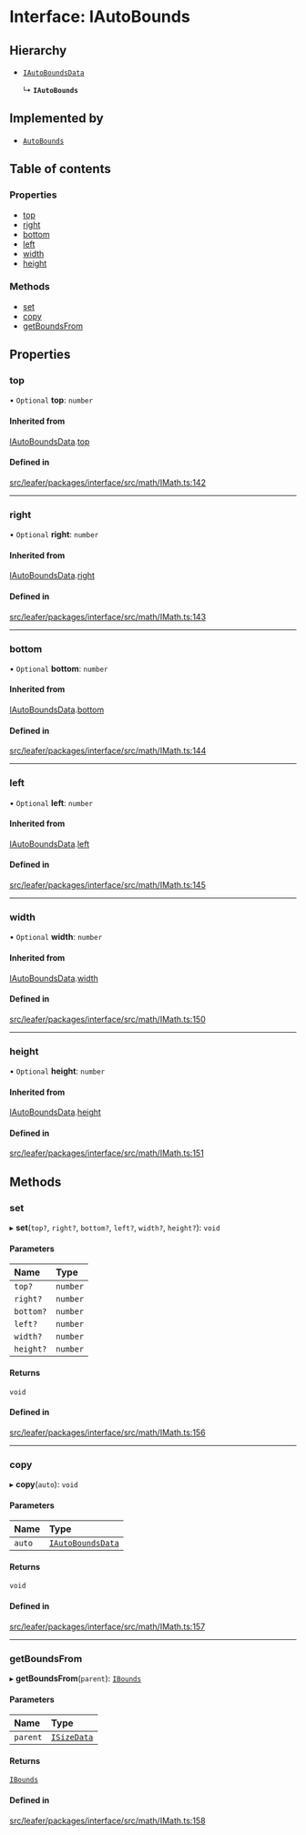 # Interface: IAutoBounds

## Hierarchy

- [`IAutoBoundsData`](IAutoBoundsData.md)

  ↳ **`IAutoBounds`**

## Implemented by

- [`AutoBounds`](../classes/AutoBounds.md)

## Table of contents

### Properties

- [top](IAutoBounds.md#top)
- [right](IAutoBounds.md#right)
- [bottom](IAutoBounds.md#bottom)
- [left](IAutoBounds.md#left)
- [width](IAutoBounds.md#width)
- [height](IAutoBounds.md#height)

### Methods

- [set](IAutoBounds.md#set)
- [copy](IAutoBounds.md#copy)
- [getBoundsFrom](IAutoBounds.md#getboundsfrom)

## Properties

### top

• `Optional` **top**: `number`

#### Inherited from

[IAutoBoundsData](IAutoBoundsData.md).[top](IAutoBoundsData.md#top)

#### Defined in

[src/leafer/packages/interface/src/math/IMath.ts:142](https://github.com/leaferjs/leafer/blob/c0a3cd1f6ba179c1348a90558ab02097cb535d9a/packages/interface/src/math/IMath.ts#L142)

___

### right

• `Optional` **right**: `number`

#### Inherited from

[IAutoBoundsData](IAutoBoundsData.md).[right](IAutoBoundsData.md#right)

#### Defined in

[src/leafer/packages/interface/src/math/IMath.ts:143](https://github.com/leaferjs/leafer/blob/c0a3cd1f6ba179c1348a90558ab02097cb535d9a/packages/interface/src/math/IMath.ts#L143)

___

### bottom

• `Optional` **bottom**: `number`

#### Inherited from

[IAutoBoundsData](IAutoBoundsData.md).[bottom](IAutoBoundsData.md#bottom)

#### Defined in

[src/leafer/packages/interface/src/math/IMath.ts:144](https://github.com/leaferjs/leafer/blob/c0a3cd1f6ba179c1348a90558ab02097cb535d9a/packages/interface/src/math/IMath.ts#L144)

___

### left

• `Optional` **left**: `number`

#### Inherited from

[IAutoBoundsData](IAutoBoundsData.md).[left](IAutoBoundsData.md#left)

#### Defined in

[src/leafer/packages/interface/src/math/IMath.ts:145](https://github.com/leaferjs/leafer/blob/c0a3cd1f6ba179c1348a90558ab02097cb535d9a/packages/interface/src/math/IMath.ts#L145)

___

### width

• `Optional` **width**: `number`

#### Inherited from

[IAutoBoundsData](IAutoBoundsData.md).[width](IAutoBoundsData.md#width)

#### Defined in

[src/leafer/packages/interface/src/math/IMath.ts:150](https://github.com/leaferjs/leafer/blob/c0a3cd1f6ba179c1348a90558ab02097cb535d9a/packages/interface/src/math/IMath.ts#L150)

___

### height

• `Optional` **height**: `number`

#### Inherited from

[IAutoBoundsData](IAutoBoundsData.md).[height](IAutoBoundsData.md#height)

#### Defined in

[src/leafer/packages/interface/src/math/IMath.ts:151](https://github.com/leaferjs/leafer/blob/c0a3cd1f6ba179c1348a90558ab02097cb535d9a/packages/interface/src/math/IMath.ts#L151)

## Methods

### set

▸ **set**(`top?`, `right?`, `bottom?`, `left?`, `width?`, `height?`): `void`

#### Parameters

| Name | Type |
| :------ | :------ |
| `top?` | `number` |
| `right?` | `number` |
| `bottom?` | `number` |
| `left?` | `number` |
| `width?` | `number` |
| `height?` | `number` |

#### Returns

`void`

#### Defined in

[src/leafer/packages/interface/src/math/IMath.ts:156](https://github.com/leaferjs/leafer/blob/c0a3cd1f6ba179c1348a90558ab02097cb535d9a/packages/interface/src/math/IMath.ts#L156)

___

### copy

▸ **copy**(`auto`): `void`

#### Parameters

| Name | Type |
| :------ | :------ |
| `auto` | [`IAutoBoundsData`](IAutoBoundsData.md) |

#### Returns

`void`

#### Defined in

[src/leafer/packages/interface/src/math/IMath.ts:157](https://github.com/leaferjs/leafer/blob/c0a3cd1f6ba179c1348a90558ab02097cb535d9a/packages/interface/src/math/IMath.ts#L157)

___

### getBoundsFrom

▸ **getBoundsFrom**(`parent`): [`IBounds`](IBounds.md)

#### Parameters

| Name | Type |
| :------ | :------ |
| `parent` | [`ISizeData`](ISizeData.md) |

#### Returns

[`IBounds`](IBounds.md)

#### Defined in

[src/leafer/packages/interface/src/math/IMath.ts:158](https://github.com/leaferjs/leafer/blob/c0a3cd1f6ba179c1348a90558ab02097cb535d9a/packages/interface/src/math/IMath.ts#L158)
